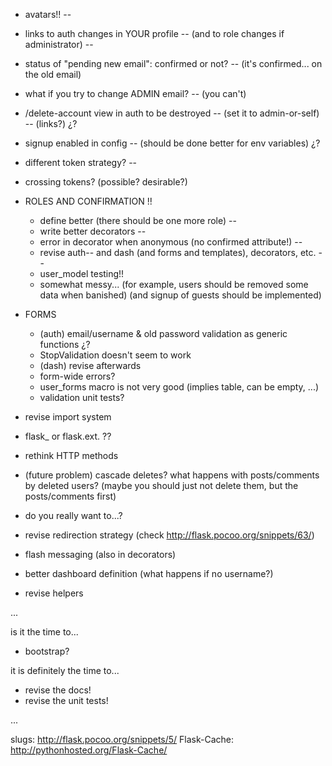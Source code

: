 
* avatars!!                                                       --
* links to auth changes in YOUR profile                           --
  (and to role changes if administrator)                          --
* status of "pending new email": confirmed or not?                --
  (it's confirmed... on the old email)
* what if you try to change ADMIN email?                          --
  (you can't)
* /delete-account view in auth to be destroyed                    --
  (set it to admin-or-self)                                       --
  (links?)                                                        ¿?

* signup enabled in config                                        --
  (should be done better for env variables)                       ¿?

* different token strategy?                                       --
* crossing tokens? (possible? desirable?)

* ROLES AND CONFIRMATION                                          !!
  * define better (there should be one more role)                 --
  * write better decorators                                       --
  * error in decorator when anonymous (no confirmed attribute!)   --
  * revise auth-- and dash (and forms and templates), decorators, etc. --
  * user_model testing!!
  * somewhat messy...
    (for example, users should be removed some data when banished)
    (and signup of guests should be implemented)

* FORMS
  * (auth) email/username & old password validation as generic functions  ¿?
  * StopValidation doesn't seem to work
  * (dash) revise afterwards
  * form-wide errors?
  * user_forms macro is not very good (implies table, can be empty, ...)
  * validation unit tests?

* revise import system
* flask_ or flask.ext. ??
* rethink HTTP methods
* (future problem) cascade deletes? what happens with posts/comments by deleted users?
  (maybe you should just not delete them, but the posts/comments first)
* do you really want to...?
* revise redirection strategy
  (check http://flask.pocoo.org/snippets/63/)
* flash messaging (also in decorators)
* better dashboard definition (what happens if no username?)
* revise helpers

...

is it the time to...
* bootstrap?

it is definitely the time to...
* revise the docs!
* revise the unit tests!

...

slugs: http://flask.pocoo.org/snippets/5/
Flask-Cache: http://pythonhosted.org/Flask-Cache/
